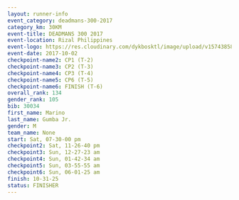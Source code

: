 ```yaml
---
layout: runner-info 
event_category: deadmans-300-2017 
category_km: 30KM 
event-title: DEADMANS 300 2017 
event-location: Rizal Philippines 
event-logo: https://res.cloudinary.com/dykbosktl/image/upload/v1574385898/Logo/2017-DM300-Logo_ljecaw.jpg 
event-date: 2017-10-02 
checkpoint-name2: CP1 (T-2) 
checkpoint-name3: CP2 (T-3) 
checkpoint-name4: CP3 (T-4) 
checkpoint-name5: CP6 (T-5) 
checkpoint-name6: FINISH (T-6) 
overall_rank: 134
gender_rank: 105
bib: 30034
first_name: Marino
last_name: Gumba Jr.
gender: M
team_name: None
start: Sat, 07-30-00 pm
checkpoint2: Sat, 11-26-40 pm
checkpoint3: Sun, 12-27-23 am
checkpoint4: Sun, 01-42-34 am
checkpoint5: Sun, 03-55-55 am
checkpoint6: Sun, 06-01-25 am
finish: 10-31-25
status: FINISHER
---
```

